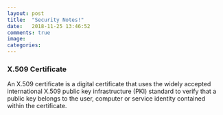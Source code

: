 ```yaml
---
layout: post
title:  "Security Notes!"
date:   2018-11-25 13:46:52
comments: true
image: 
categories: 
---
```

<h3> X.509 Certificate </h3>
<p> An X.509 certificate is a digital certificate that uses the widely accepted international X.509 public key infrastructure (PKI) standard to verify that a public key belongs to the user, computer or service identity contained within the certificate.</p>